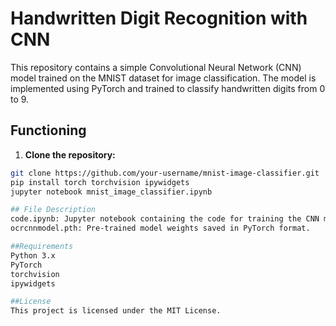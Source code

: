 # Handwritten Digit Recognition with CNN

This repository contains a simple Convolutional Neural Network (CNN) model trained on the MNIST dataset for image classification. The model is implemented using PyTorch and trained to classify handwritten digits from 0 to 9.

## Functioning

1. **Clone the repository:**

```bash
git clone https://github.com/your-username/mnist-image-classifier.git
pip install torch torchvision ipywidgets
jupyter notebook mnist_image_classifier.ipynb

## File Description
code.ipynb: Jupyter notebook containing the code for training the CNN model and implementing the image classifier.
ocrcnnmodel.pth: Pre-trained model weights saved in PyTorch format.

##Requirements
Python 3.x
PyTorch
torchvision
ipywidgets

##License
This project is licensed under the MIT License.
